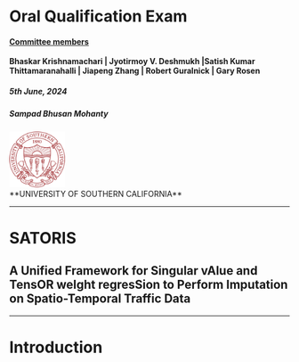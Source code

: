 
# Oral Qualification Exam
#### <u> Committee members </u>

**Bhaskar Krishnamachari | Jyotirmoy V. Deshmukh |Satish Kumar Thittamaranahalli | Jiapeng Zhang | Robert Guralnick | Gary Rosen**

##### 5th June, 2024
##### Sampad Bhusan Mohanty

<img src='res/logos/usc.png' height='100' width='100' />
</br>
**UNIVERSITY OF SOUTHERN CALIFORNIA**


---

# SATORIS

## A Unified Framework for Singular vAlue and TensOR weIght regresSion to Perform Imputation on Spatio-Temporal Traffic Data
---

# Introduction


